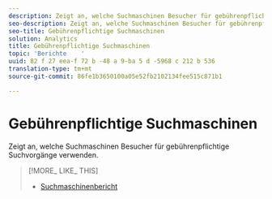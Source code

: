 ```yaml
---
description: Zeigt an, welche Suchmaschinen Besucher für gebührenpflichtige Suchvorgänge verwenden.
seo-description: Zeigt an, welche Suchmaschinen Besucher für gebührenpflichtige Suchvorgänge verwenden.
seo-title: Gebührenpflichtige Suchmaschinen
solution: Analytics
title: Gebührenpflichtige Suchmaschinen
topic: 'Berichte    '
uuid: 82 f 27 eea-f 72 b -48 a 9-ba 5 d -5968 c 212 b 536
translation-type: tm+mt
source-git-commit: 86fe1b3650100a05e52fb2102134fee515c871b1

---
```



# Gebührenpflichtige Suchmaschinen

Zeigt an, welche Suchmaschinen Besucher für gebührenpflichtige Suchvorgänge verwenden.

>[!MORE_ LIKE_ THIS]
>
>* [Suchmaschinenbericht](/help/components/c-variables/dimensionslist/reports-search-engines.md)


